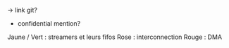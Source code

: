 
-> link git?
- confidential mention?

Jaune / Vert : streamers et leurs fifos
Rose : interconnection
Rouge : DMA

